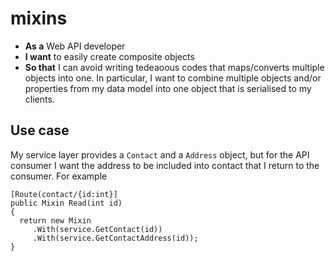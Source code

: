 # mixins

* **As a** Web API developer
* **I want** to easily create composite objects
* **So that** I can avoid writing tedeaoous codes that maps/converts multiple objects into one.
In particular, I want to combine multiple objects and/or properties from my data model into one object that is serialised to my clients.

## Use case

My service layer provides a `Contact` and a `Address` object, but for the API consumer I want the address to be included into contact that I return to the consumer.  For example

    [Route(contact/{id:int}]
    public Mixin Read(int id)
    {
      return new Mixin
         .With(service.GetContact(id))
         .With(service.GetContactAddress(id));
    }
